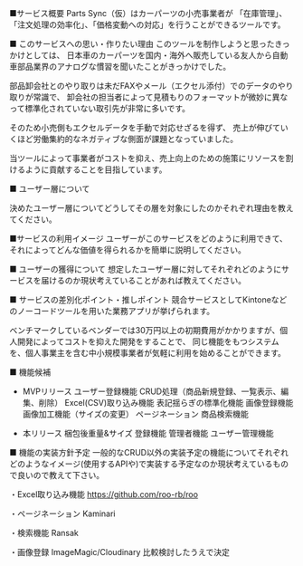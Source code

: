 ■サービス概要
Parts Sync（仮）はカーパーツの小売事業者が
「在庫管理」、「注文処理の効率化」、「価格変動への対応」を行うことができるツールです。


■ このサービスへの思い・作りたい理由
このツールを制作しようと思ったきっかけとしては、
日本車のカーパーツを国内・海外へ販売している友人から自動車部品業界のアナログな慣習を聞いたことがきっかけでした。

部品卸会社とのやり取りは未だFAXやメール（エクセル添付）でのデータのやり取りが常識で、
卸会社の担当者によって見積もりのフォーマットが微妙に異なって標準化されていない取引先が非常に多いです。

そのため小売側もエクセルデータを手動で対応せざるを得ず、
売上が伸びていくほど労働集約的なネガティブな側面が課題となっていました。

当ツールによって事業者がコストを抑え、売上向上のための施策にリソースを割けるように貢献することを目指しています。


■ ユーザー層について

決めたユーザー層についてどうしてその層を対象にしたのかそれぞれ理由を教えてください。

■サービスの利用イメージ
ユーザーがこのサービスをどのように利用できて、それによってどんな価値を得られるかを簡単に説明してください。

■ ユーザーの獲得について
想定したユーザー層に対してそれぞれどのようにサービスを届けるのか現状考えていることがあれば教えてください。

■ サービスの差別化ポイント・推しポイント
競合サービスとしてKintoneなどのノーコードツールを用いた業務アプリが挙げられます。

ベンチマークしているベンダーでは30万円以上の初期費用がかかりますが、個人開発によってコストを抑えた開発をすることで、
同じ機能をもつシステムを、個人事業主を含む中小規模事業者が気軽に利用を始めることができます。




■ 機能候補

- MVPリリース
ユーザー登録機能
CRUD処理（商品新規登録、一覧表示、編集、削除）
Excel(CSV)取り込み機能
表記揺らぎの標準化機能
画像登録機能
画像加工機能（サイズの変更）
ページネーション
商品検索機能

- 本リリース
梱包後重量&サイズ 登録機能
管理者機能
ユーザー管理機能



■ 機能の実装方針予定
一般的なCRUD以外の実装予定の機能についてそれぞれどのようなイメージ(使用するAPIや)で実装する予定なのか現状考えているもので良いので教えて下さい。

・Excel取り込み機能
https://github.com/roo-rb/roo

・ページネーション
Kaminari

・検索機能
Ransak

・画像登録
ImageMagic/Cloudinary
比較検討したうえで決定




